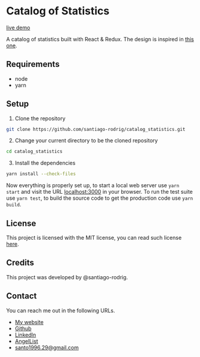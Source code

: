 # Catalog of Statistics

[live demo](https://srodrig-catalog-statistics.herokuapp.com)

A catalog of statistics built with React & Redux. The design is inspired
in [this one](https://www.behance.net/gallery/31579789/Ballhead-App-(Free-PSDs)).

## Requirements

- node
- yarn

## Setup

1. Clone the repository

```zsh
git clone https://github.com/santiago-rodrig/catalog_statistics.git
```

2. Change your current directory to be the cloned repository

```zsh
cd catalog_statistics
```

3. Install the dependencies

```zsh
yarn install --check-files
```

Now everything is properly set up, to start a local web server use `yarn start` and visit
the URL [localhost:3000](http://localhost:3000) in your browser. To run the test suite
use `yarn test`, to build the source code to get the production code use `yarn build`.

## License

This project is licensed with the MIT license, you can read such license [here]().

## Credits

This project was developed by @santiago-rodrig.

## Contact

You can reach me out in the following URLs.

- [My website](https://santiagorodriguez.dev)
- [Github](https://github.com/santiago-rodrig)
- [LinkedIn](https://www.linkedin.com/in/santiago-andres-rodriguez-marquez/)
- [AngelList](https://angel.co/u/santiago-andres-rodriguez-marquez)
- [santo1996.29@gmail.com](mailto:santo1996.29@gmail.com)